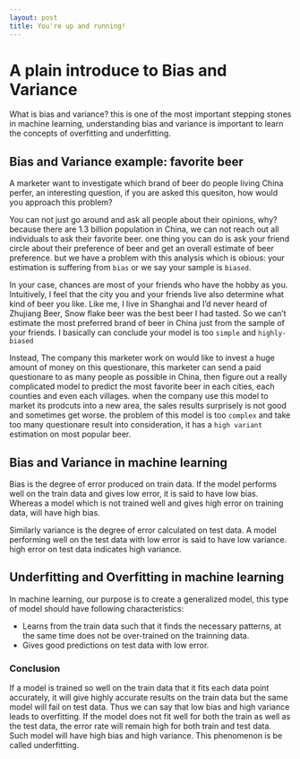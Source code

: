 ```yaml
---
layout: post
title: You're up and running!
---
```


# A plain introduce to Bias and Variance

What is bias and variance? this is one of the most important stepping stones in machine learning, understanding bias and variance is important to learn the concepts of overfitting and underfitting.

## Bias and Variance example: favorite beer

A marketer want to investigate which brand of beer do people living China perfer, an interesting question, if you are asked this quesiton, how would you approach this problem?

You can not just go around and ask all people about their opinions, why? because there are 1.3 billion population in China, we can not reach out all individuals to ask their favorite beer. one thing you can do is ask your friend circle about their preference of beer and get an overall estimate of beer preference. but we have a problem with this analysis which is obious: your estimation is suffering from `bias` or we say your sample is `biased`.

In your case, chances are most of your friends who have the hobby as you. Intuitively, I feel that the city you and your friends live also determine what kind of beer you like. Like me, I live in Shanghai and I’d never heard of Zhujiang Beer,  Snow flake beer was the best beer I had tasted. So we can’t estimate the most preferred brand of beer in China just from the sample of your friends. I basically can conclude your model is too `simple` and `highly-biased`

Instead, The company this marketer work on would like to invest a huge amount of money on this questionare, this marketer can send a paid questionare to as many people as possible in China, then figure out a really complicated model to predict the most favorite beer in each cities, each counties and even each villages. when the company use this model to market its prodcuts into a new area, the sales results surprisely is not good and sometimes get worse. the problem of this model is too `complex` and take too many questionare result into consideration, it has a `high variant` estimation on most popular beer.

## Bias and Variance in machine learning
Bias is the degree of error produced on train data. If the model performs well on the train data and gives low error, it is said to have low bias. Whereas a model which is not trained well and gives high error on training data, will have high bias.

Similarly variance is the degree of error calculated on test data. A model performing well on the test data with low error is said to have low variance. high error on test data indicates high variance.

## Underfitting and Overfitting in machine learning
In machine learning, our purpose is to create a generalized model, this type of model should have following characteristics:
- Learns from the train data such that it finds the necessary patterns, at the same time does not be over-trained on the trainning data.
- Gives good predictions on test data with low error.


### Conclusion
If a model is trained so well on the train data that it fits each data point accurately, it will give highly accurate results on the train data but the same model will fail on test data. Thus we can say that low bias and high variance leads to overfitting.
If the model does not fit well for both the train as well as the test data, the error rate will remain high for both train and test data. Such model will have high bias and high variance. This phenomenon is be called underfitting.
